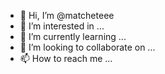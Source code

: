 - 👋 Hi, I’m @matcheteee
- 👀 I’m interested in ...
- 🌱 I’m currently learning ...
- 💞️ I’m looking to collaborate on ...
- 📫 How to reach me ...

<!---
matcheteee/matcheteee is a ✨ special ✨ repository because its `README.md` (this file) appears on your GitHub profile.
You can click the Preview link to take a look at your changes.
--->
